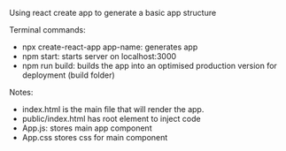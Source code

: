 Using react create app to generate a basic app structure

Terminal commands: 
- npx create-react-app app-name: generates app
- npm start: starts server on localhost:3000
- npm run build: builds the app into an optimised production version for deployment (build folder)

Notes:
- index.html is the main file that will render the app.
- public/index.html has root element to inject code
- App.js: stores main app component
- App.css stores css for main component


